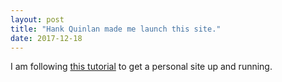 ```yaml
---
layout: post
title: "Hank Quinlan made me launch this site."
date: 2017-12-18
---
```


I am following [this tutorial](http://jmcglone.com/guides/github-pages/) to get a personal site up and running.